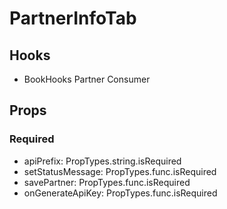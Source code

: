 # PartnerInfoTab


## Hooks

* BookHooks Partner Consumer

## Props

### Required

* apiPrefix: PropTypes.string.isRequired
* setStatusMessage: PropTypes.func.isRequired
* savePartner: PropTypes.func.isRequired
* onGenerateApiKey: PropTypes.func.isRequired